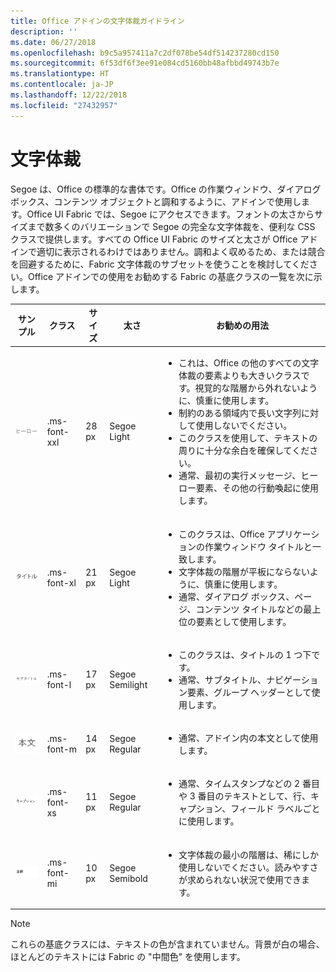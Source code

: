 ```yaml
---
title: Office アドインの文字体裁ガイドライン
description: ''
ms.date: 06/27/2018
ms.openlocfilehash: b9c5a957411a7c2df078be54df514237280cd150
ms.sourcegitcommit: 6f53df6f3ee91e084cd5160bb48afbbd49743b7e
ms.translationtype: HT
ms.contentlocale: ja-JP
ms.lasthandoff: 12/22/2018
ms.locfileid: "27432957"
---
```

# <a name="typography"></a>文字体裁

Segoe は、Office の標準的な書体です。Office の作業ウィンドウ、ダイアログ ボックス、コンテンツ オブジェクトと調和するように、アドインで使用します。Office UI Fabric では、Segoe にアクセスできます。フォントの太さからサイズまで数多くのバリエーションで Segoe の完全な文字体裁を、便利な CSS クラスで提供します。すべての Office UI Fabric のサイズと太さが Office アドインで適切に表示されるわけではありません。調和よく収めるため、または競合を回避するために、Fabric 文字体裁のサブセットを使うことを検討してください。Office アドインでの使用をお勧めする Fabric の基底クラスの一覧を次に示します。

|サンプル |クラス |サイズ |太さ |お勧めの用法 |
|------ |----- |---- |------ |----------------- |
|![ヒーロー テキスト イメージ](../images/add-in-typeramp-hero.png)|.ms-font-xxl |28 px | Segoe Light |<ul><li>これは、Office の他のすべての文字体裁の要素よりも大きいクラスです。視覚的な階層から外れないように、慎重に使用します。</li><li>制約のある領域内で長い文字列に対して使用しないでください。</li><li>このクラスを使用して、テキストの周りに十分な余白を確保してください。</li><li>通常、最初の実行メッセージ、ヒーロー要素、その他の行動喚起に使用します。</li></ul> |
|![ヒーロー テキスト イメージ](../images/add-in-typeramp-title.png)|.ms-font-xl |21 px |Segoe Light | <ul><li>このクラスは、Office アプリケーションの作業ウィンドウ タイトルと一致します。</li><li>文字体裁の階層が平板にならないように、慎重に使用します。</li><li>通常、ダイアログ ボックス、ページ、コンテンツ タイトルなどの最上位の要素として使用します。</li></ul> |
|![ヒーロー テキスト イメージ](../images/add-in-typeramp-subtitle.png)|.ms-font-l |17 px |Segoe Semilight | <ul><li>このクラスは、タイトルの 1 つ下です。</li><li>通常、サブタイトル、ナビゲーション要素、グループ ヘッダーとして使用します。</li><ul> |
|![ヒーロー テキスト イメージ](../images/add-in-typeramp-body.png)|.ms-font-m |14 px |Segoe Regular |<ul><li>通常、アドイン内の本文として使用します。</li><ul>|
|![ヒーロー テキスト イメージ](../images/add-in-typeramp-caption.png)|.ms-font-xs |11 px | Segoe Regular |<ul><li>通常、タイムスタンプなどの 2 番目や 3 番目のテキストとして、行、キャプション、フィールド ラベルごとに使用します。</li><ul>|
|![ヒーロー テキスト イメージ](../images/add-in-typeramp-annotation.png)|.ms-font-mi |10 px |Segoe Semibold |<ul><li>文字体裁の最小の階層は、稀にしか使用しないでください。読みやすさが求められない状況で使用できます。</li><ul>|

> [!NOTE]
> これらの基底クラスには、テキストの色が含まれていません。背景が白の場合、ほとんどのテキストには Fabric の "中間色" を使用します。
